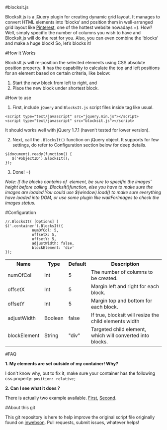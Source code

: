 #blocksit.js

BlocksIt.js is a jQuery plugin for creating dynamic grid layout. It manages to convert HTML elements into ‘blocks‘ and position them in well-arranged grid layout like [Pinterest](www.pinterest.com), one of the hottest website nowadays =). How? Well, simply specific the number of columns you wish to have and BlocksIt.js will do the rest for you. Also, you can even combine the ‘blocks‘ and make a huge block! So, let’s blocks it!


#How It Works

BlocksIt.js will re-position the selected elements using CSS absolute position property. It has the capability to calculate the top and left positions for an element based on certain criteria, like below:

1. Start the new block from left to right, and
2. Place the new block under shortest block.



#How to use

1. First, include `jQuery` and `BlocksIt.js` script files inside <head> tag like usual.

  ```
  <script type="text/javascript" src="jquery.min.js"></script>
  <script type="text/javascript" src="blocksit.js"></script>
  ```
  It should works well with jQuery 1.7.1 (haven’t tested for lower version).

2. Next, call the `.BlocksIt()` function on jQuery object. It supports for few settings, do refer to Configuration section below for deep details.

  ```
  $(document).ready(function() {
     $('#objectID').BlocksIt();
  });
  ```
3. Done! =)

*Note: If the blocks contains of <img> element, be sure to specific the images’ height before calling .BlocksIt()function, else you have to make sure the images are loaded.You could use $(window).load() to make sure everything have loaded into DOM, or use some plugin like waitForImages to check the images status.*

#Configuration

```
//.BlocksIt( [Options] )
$('.container').BlocksIt({
            numOfCol: 5,
            offsetX: 5,
            offsetY: 5,
            adjustWidth: false,
            blockElement: 'div'
});
```
<table>
  <tr>
    <th>Name</th>
    <th>Type</th>
    <th>Default</th>
    <th>Description</th>
  </tr>
  <tr>
    <td>numOfCol</td>
    <td>Int</td>
    <td>5</td>
    <td>The number of columns to be created.</td>
  </tr>
  <tr>
    <td>offsetX</td>
    <td>Int</td>
    <td>5</td>
    <td>Margin left and right for each block.</td>
  </tr>
  <tr>
    <td>offsetY</td>
    <td>Int</td>
    <td>5</td>
    <td>Margin top and bottom for each block.</td>
  </tr>
  <tr>
    <td>adjustWidth</td>
    <td>Boolean</td>
    <td>false</td>
    <td>If true, blocksit will resize the child elements width</td>
  </tr>
  <tr>
    <td>blockElement</td>
    <td>String</td>
    <td>"div"</td>
    <td>Targeted child element, which will converted into blocks.</td>
  </tr>
</table>


#FAQ

**1. My elements are set outside of my container! Why?**

  I don't know why, but to fix it, make sure your container has the following css property: `position: relative;`

**2. Can I see what it does ?**

  There is actually two example available. [First](http://www.inwebson.com/demo/blocksit-js/demo2/), [Second](http://www.inwebson.com/demo/blocksit-js/demo1/).

#About this git

This git repository is here to help improve the original script file originally found on [inwebson](http://www.inwebson.com/demo/blocksit-js/). Pull requests, submit issues, whatever helps!

